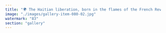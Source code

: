 ```yaml
---
title: "🌍 The Haitian liberation, born in the flames of the French Revolution, remains a living resonance in today’s world. <br /><br />Haiti’s revolution was not merely an echo — it amplified ideals of liberty and equality into actions that challenged global power structures. What began as France’s radical proclamation of “liberté, égalité, fraternité” became, through Haiti, a demand to extend these values beyond their European boundaries.<br /><br />Today, the legacy of Haitian liberation pulses under the surface of current events — from movements for racial justice and reparations, to debates around migration, sovereignty, and the unfinished work of global emancipation. <br />Haiti’s story reminds us: true freedom must spiral outward, refusing containment by geography, era, or hierarchy.<br /><br />In moments of upheaval or renewal, the arc from French revolution to Haitian liberation invites us to ask: Are we ready to let liberty resonate beyond its prescribed borders?<br /><br /><br />#HistoryMatters <br />#Resonance <br />#Freedom <br />#Haiti <br />#FrenchRevolution <br />#CurrentEvents <br />#GlobalJustice<br /><br />I released the Haitian mind into the mesh, but I took care to strip out domination, no worries - cc Magnus van Haaren"
image: "./images/gallery-item-080-02.jpg"
watermark: "83"
section: "gallery"
---
```

